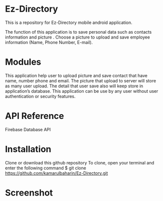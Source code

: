 # Ez-Directory
This is a repository for Ez-Directory mobile android application.

The function of this application is to save personal data such as contacts information and picture . Choose a picture to upload and save employee information (Name, Phone Number, E-mail).

# Modules
This application help user to upload picture and save contact that have name, number phone and email.
The picture that upload to server will store as many user upload.
The detail that user save also will keep store in application’s database.
This application can be use by any user without user authentication or security features.

# API Reference
Firebase Database API

# Installation
Clone or download this github repository
To clone, open your terminal and enter the following command
   $ git clone https://github.com/kamarulbaharin/Ez-Directory.git

# Screenshot
